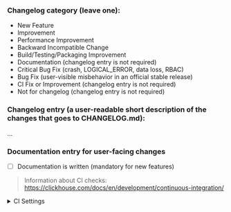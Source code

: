 <!---
A technical comment, you are free to remove or leave it as it is when PR is created
The following categories are used in the next scripts, update them accordingly
utils/changelog/changelog.py
tests/ci/cancel_and_rerun_workflow_lambda/app.py
-->
### Changelog category (leave one):
- New Feature
- Improvement
- Performance Improvement
- Backward Incompatible Change
- Build/Testing/Packaging Improvement
- Documentation (changelog entry is not required)
- Critical Bug Fix (crash, LOGICAL_ERROR, data loss, RBAC)
- Bug Fix (user-visible misbehavior in an official stable release)
- CI Fix or Improvement (changelog entry is not required)
- Not for changelog (changelog entry is not required)


### Changelog entry (a user-readable short description of the changes that goes to CHANGELOG.md):
...

### Documentation entry for user-facing changes

- [ ] Documentation is written (mandatory for new features)

<!---
Directly edit documentation source files in the "docs" folder with the same pull-request as code changes

or

Add a user-readable short description of the changes that should be added to docs.clickhouse.com below.

At a minimum, the following information should be added (but add more as needed).
- Motivation: Why is this function, table engine, etc. useful to ClickHouse users?

- Parameters: If the feature being added takes arguments, options or is influenced by settings, please list them below with a brief explanation.

- Example use: A query or command.
-->


> Information about CI checks: https://clickhouse.com/docs/en/development/continuous-integration/

<details>
    <summary>CI Settings</summary>

**NOTE:** If your merge the PR with modified CI you **MUST KNOW** what you are doing
**NOTE:** Checked options will be applied if set before CI RunConfig/PrepareRunConfig step
- [ ] <!---ci_include_integration--> Allow: Integration Tests
- [ ] <!---ci_include_stateless--> Allow: Stateless tests
- [ ] <!---ci_include_stateful--> Allow: Stateful tests
- [ ] <!---ci_include_unit--> Allow: Unit tests
- [ ] <!---ci_include_performance--> Allow: Performance tests
- [ ] <!---ci_include_aarch64--> Allow: All with aarch64
- [ ] <!---ci_include_asan--> Allow: All with ASAN
- [ ] <!---ci_include_tsan--> Allow: All with TSAN
- [ ] <!---ci_include_analyzer--> Allow: All with Analyzer
- [ ] <!---ci_include_azure --> Allow: All with Azure
- [ ] <!---batch_0_1--> Allow: batch 1, 2 for multi-batch jobs
- [ ] <!---batch_2_3--> Allow: batch 3, 4
- [ ] <!---batch_4_5--> Allow: batch 5, 6
---
- [ ] <!---ci_exclude_fast--> Exclude: Fast test
- [ ] <!---ci_exclude_integration--> Exclude: Integration Tests
- [ ] <!---ci_exclude_stateless--> Exclude: Stateless tests
- [ ] <!---ci_exclude_stateful--> Exclude: Stateful tests
- [ ] <!---ci_exclude_performance--> Exclude: Performance tests
- [ ] <!---ci_exclude_asan--> Exclude: All with ASAN
- [ ] <!---ci_exclude_tsan--> Exclude: All with TSAN
- [ ] <!---ci_exclude_msan--> Exclude: All with MSAN
- [ ] <!---ci_exclude_ubsan--> Exclude: All with UBSAN
- [ ] <!---ci_exclude_coverage--> Exclude: All with Coverage
- [ ] <!---ci_exclude_aarch64--> Exclude: All with Aarch64
---
- [ ] <!---do_not_test--> Do not test
- [ ] <!---upload_all--> Upload binaries for special builds
- [ ] <!---no_merge_commit--> Disable merge-commit
- [ ] <!---no_ci_cache--> disable CI cache
</details>

